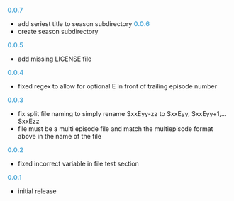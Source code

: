 
**<span style="color:#56adda">0.0.7</span>**
- add seriest title to season subdirectory
**<span style="color:#56adda">0.0.6</span>**
- create season subdirectory

**<span style="color:#56adda">0.0.5</span>**
- add missing LICENSE file

**<span style="color:#56adda">0.0.4</span>**
- fixed regex to allow for optional E in front of trailing episode number

**<span style="color:#56adda">0.0.3</span>**
- fix split file naming to simply rename SxxEyy-zz to SxxEyy, SxxEyy+1,... SxxEzz
- file must be a multi episode file and match the multiepisode format above in the name of the file

**<span style="color:#56adda">0.0.2</span>**
- fixed incorrect variable in file test section

**<span style="color:#56adda">0.0.1</span>**
- initial release
